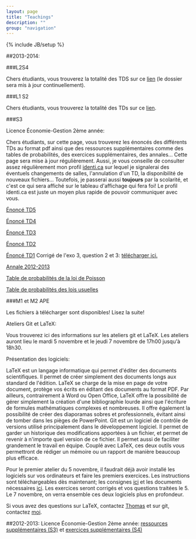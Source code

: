 ```yaml
---
layout: page
title: "Teachings"
description: ""
group: "navigation"
---
```

{% include JB/setup %}

##2013-2014:

###L2S4

Chers étudiants, vous trouverez la totalité des TDS sur ce [lien](https://copy.com/DrQekw2znrDq) (le dossier sera mis à jour continuellement).

###L1 S2

Chers étudiants, vous trouverez la totalité des TDs sur ce [lien](https://copy.com/IpGSIxL7uaKj).

###S3

Licence Économie-Gestion 2ème année: 

Chers étudiants, sur cette page, vous trouverez les énoncés des différents TDs 
au format pdf ainsi que des ressources supplémentaires comme des tables de 
probabilités, des exercices supplémentaires, des annales… Cette page sera mise 
à jour régulièrement. Aussi, je vous conseille de consulter assez régulièrement 
mon profil [identi.ca](https://identi.ca/brodrigues) sur lequel je signalerai 
des éventuels changements de salles, l'annulation d'un TD, la disponibilité de 
nouveaux fichiers… Toutefois, je passerai aussi **toujours** par la scolarité, 
et c'est ce qui sera affiché sur le tableau d'affichage qui fera foi! Le profil 
identi.ca est juste un moyen plus rapide de pouvoir communiquer avec vous. 

[Énoncé TD5](https://copy.com/PYdr0jJpyxkM)

[Énoncé TD4](https://copy.com/TPIu7cM2fng7)

[Énoncé TD3](https://copy.com/hvzycgl0XVDE)

[Énoncé TD2](https://copy.com/RnO2NSsLqFWY)

[Énoncé TD1](https://copy.com/kdPclhtkF3cW) Corrigé de l'exo 3, question 2 et 3: [télécharger ici.](https://copy.com/Wa909qGrdIM1)

[Annale 2012-2013](https://copy.com/Xp6QoRQuVpIr)

[Table de probabilités de la loi de Poisson](https://copy.com/njihd0Vbe9ps)

[Table de probabilités des lois usuelles](https://copy.com/dePKCc86f9lE)

###M1 et M2 APE

Les fichiers à télécharger sont disponibles! Lisez la suite!

Ateliers Git et LaTeX:
    
Vous trouverez ici des informations sur les ateliers git et LaTeX. Les ateliers auront
lieu le mardi 5 novembre et le jeudi 7 novembre de 17h00 jusqu'à 18h30. 

Présentation des logiciels:
    
LaTeX est un langage informatique qui permet d'éditer des documents scientifiques. Il permet
de créer simplement des documents longs aux standard de l'édition. LaTeX se charge de la mise
en page de votre document, protège vos écrits en éditant des documents au format PDF. Par
ailleurs, contrairement à Word ou Open Office, LaTeX offre la possibilité de gérer simplement la
création d'une bibliographie lourde ainsi que l'écriture de formules mathématiques complexes
et nombreuses. Il offre également la possibilité de créer des diaporamas sobres et professionnels,
évitant ainsi de tomber dans les pièges de PowerPoint.
Git est un logiciel de contrôle de versions utilisé principalement dans le développement
logiciel. Il permet de garder un historique des modifications apportées à un fichier, et permet
de revenir à n'importe quel version de ce fichier. Il permet aussi de faciliter grandement le
travail en équipe. Couplé avec LaTeX, ces deux outils vous permettront de rédiger un mémoire
ou un rapport de manière beaucoup plus efficace.

Pour le premier atelier du 5 novembre, il faudrait déjà avoir installé les logiciels sur vos ordinateurs 
et faire les premiers exercices. Les instructions sont téléchargeables dès 
maintenant; les consignes [ici](https://copy.com/TyMMvLGAeFxy) et 
les documents nécessaires [ici](https://copy.com/kXluDzIHoc7v). Les exercices 
seront corrigés et vos questions traitées le 5. Le 7 novembre, on verra ensemble 
ces deux logiciels plus en profondeur.

Si vous avez des questions sur LaTeX, contactez <a href="mailto:t.coudert@unistra.fr">Thomas</a>
et sur git, contactez <a href="mailto:brodrigues@unistra.fr">moi</a>. 


##2012-2013:
Licence Économie-Gestion 2ème année: [ressources supplémentaires (S3)](http://minus.com/mbzoVJWhT5fT3s "Aller sur minus.com") et [exercices supplémentaires (S4)](http://minus.com/mKIzjdMTFOWiB "Aller sur minus.com")

